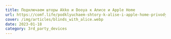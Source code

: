 ```yaml
---
title: Подключаем шторы Akko и Dooya к Алисе и Apple Home
url: https://comf.life/podklyuchaem-shtory-k-alise-i-apple-home-privody-akko-dm35eq-x-i-am82tv.html
cover: /img/articles/blinds_with_alice.webp
date: 2023-01-18
category: 3rd_party_devices
---
```

